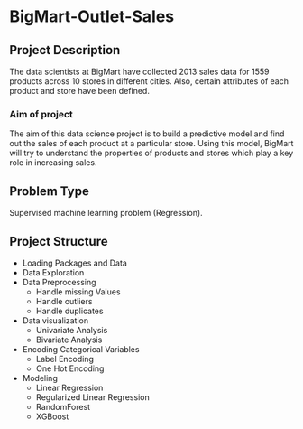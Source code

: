 # BigMart-Outlet-Sales

## Project Description
The data scientists at BigMart have collected 2013 sales data for 1559 products across 10 stores in different cities. Also, certain attributes of each product and store have been defined. 

### Aim of project
The aim of this data science project is to build a predictive model and find out the sales of each product at a particular store.
Using this model, BigMart will try to understand the properties of products and stores which play a key role in increasing sales.

## Problem Type
Supervised machine learning problem (Regression).

## Project Structure
- Loading Packages and Data
- Data Exploration
- Data Preprocessing
  - Handle missing Values
  - Handle outliers
  - Handle duplicates
- Data visualization
  - Univariate Analysis
  - Bivariate Analysis
- Encoding Categorical Variables
  - Label Encoding
  - One Hot Encoding
- Modeling
  - Linear Regression
  - Regularized Linear Regression
  - RandomForest
  - XGBoost
